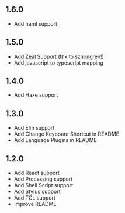 ## 1.6.0
- Add haml support

## 1.5.0
- Add Zeal Support (thx to [szhongren](https://github.com/szhongren)!)
- Add javascript to typescript mapping

## 1.4.0
- Add Haxe support

## 1.3.0
- Add Elm support
- Add Change Keyboard Shortcut in README
- Add Language Plugins in README

## 1.2.0
- Add React support
- Add Processing support
- Add Shell Script support
- Add Stylus support
- Add TCL support
- Improve README
